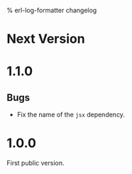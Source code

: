 % erl-log-formatter changelog

# Next Version

# 1.1.0
## Bugs
- Fix the name of the `jsx` dependency.

# 1.0.0
First public version.
